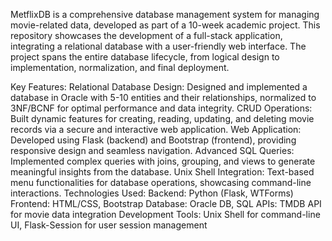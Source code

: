 MetflixDB is a comprehensive database management system for managing movie-related data, developed as part of a 10-week academic project. This repository showcases the development of a full-stack application, integrating a relational database with a user-friendly web interface. The project spans the entire database lifecycle, from logical design to implementation, normalization, and final deployment.

Key Features:
Relational Database Design: Designed and implemented a database in Oracle with 5-10 entities and their relationships, normalized to 3NF/BCNF for optimal performance and data integrity.
CRUD Operations: Built dynamic features for creating, reading, updating, and deleting movie records via a secure and interactive web application.
Web Application: Developed using Flask (backend) and Bootstrap (frontend), providing responsive design and seamless navigation.
Advanced SQL Queries: Implemented complex queries with joins, grouping, and views to generate meaningful insights from the database.
Unix Shell Integration: Text-based menu functionalities for database operations, showcasing command-line interactions.
Technologies Used:
Backend: Python (Flask, WTForms)
Frontend: HTML/CSS, Bootstrap
Database: Oracle DB, SQL
APIs: TMDB API for movie data integration
Development Tools: Unix Shell for command-line UI, Flask-Session for user session management
